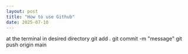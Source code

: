 ```yaml
---
layout: post
title: "How to use Github"
date: 2025-07-10
---
```

at the terminal in desired directory 
git add .
git commit -m "message"
git push origin main

